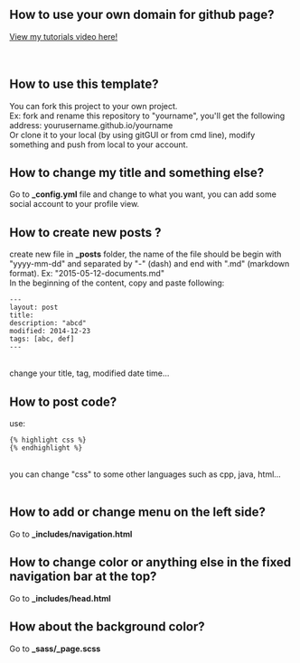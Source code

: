 <h2>How to use your own domain for github page?</h2>
<a href="https://www.youtube.com/watch?v=sTBY0D4gLg4" target="_blank">View my tutorials video here!</a>
<br><br><br>
<h2>How to use this template?</h2>
You can fork this project to your own project. <br>
Ex: fork and rename this repository to "yourname", you'll get the following address: yourusername.github.io/yourname
<br>Or clone it to your local (by using gitGUI or from cmd line), modify something and push from local to your account. <br>
<h2>How to change my title and something else? </h2>
Go to <b>_config.yml</b> file and change to what you want, you can add some social account to your profile view.

<h2>How to create new posts ?</h2>
create new file in <b>_posts</b> folder, the name of the file should be begin with "yyyy-mm-dd" and separated by "-" (dash) and end with ".md" (markdown format). Ex: "2015-05-12-documents.md" <br>
In the beginning of the content, copy and paste following:

```
---
layout: post
title:
description: "abcd"
modified: 2014-12-23
tags: [abc, def]
---
```

<br>
change your title, tag, modified date time...

<br>
<h2>How to post code?</h2>
use: <br>

```
{% highlight css %}
{% endhighlight %}
```

<br>
you can change "css" to some other languages such as cpp, java, html...
<br>
<br>
<h2>How to add or change menu on the left side? </h2>
Go to <b> _includes/navigation.html </b>

<h2>How to change color or anything else in the fixed navigation bar at the top? </h2>
Go to <b>_includes/head.html</b>

<h2>How about the background color?</h2>
Go to <b>_sass/_page.scss</b>
